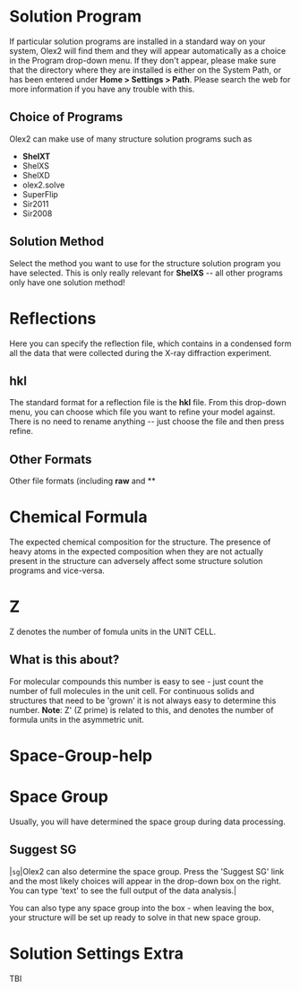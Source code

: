 # Solution Program
If particular solution programs are installed in a standard way on your system, Olex2 will find them and they will appear automatically as a choice in the Program drop-down menu. If they don't appear, please make sure that the directory where they are installed is either on the System Path, or has been entered under **Home > Settings > Path**. Please search the web for more information if you have any trouble with this.

## Choice of Programs
Olex2 can make use of many structure solution programs such as

  - **ShelXT**
  - ShelXS
  - ShelXD
  - olex2.solve
  - SuperFlip
  - Sir2011
  - Sir2008

## Solution Method
Select the method you want to use for the structure solution program you have selected. This is only really relevant for **ShelXS** -- all other programs only have one solution method!

# Reflections
Here you can specify the reflection file, which contains in a condensed form all the data that were collected during the X-ray diffraction experiment.

## hkl
The standard format for a reflection file is the **hkl** file. From this drop-down menu, you can choose which file you want to refine your model against. There is no need to rename anything -- just choose the file and then press refine.

## Other Formats
Other file formats (including **raw** and **

# Chemical Formula
The expected chemical composition for the structure. The presence of heavy atoms in the expected composition when they are not actually present in the structure can adversely affect some structure solution programs and vice-versa.

# Z

Z denotes the number of fomula units in the UNIT CELL.

## What is this about?
For molecular compounds this number is easy to see - just count the number of full molecules in the unit cell. For continuous solids and structures that need to be 'grown' it is not always easy to determine this number.
**Note**: Z' (Z prime) is related to this, and denotes the number of formula units in the asymmetric unit.

# Space-Group-help

# Space Group

Usually, you will have determined the space group during data processing.

## Suggest SG

|`sg`|Olex2 can also determine the space group. Press the 'Suggest SG' link and the most likely choices will appear in the drop-down box on the right. You can type 'text' to see the full output of the data analysis.|

You can also type any space group into the box - when leaving the box, your structure will be set up ready to solve in that new space group.
# Solution Settings Extra
TBI

